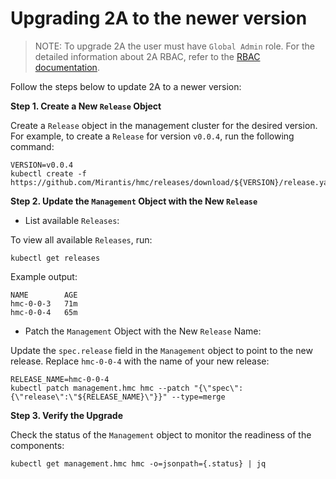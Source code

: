 # Upgrading 2A to the newer version

> NOTE: To upgrade 2A the user must have `Global Admin` role.
> For the detailed information about 2A RBAC, refer to the [RBAC documentation](../rbac/roles.md).

Follow the steps below to update 2A to a newer version:

**Step 1. Create a New `Release` Object**

Create a `Release` object in the management cluster for the desired version. For example, to create
a `Release` for version `v0.0.4`, run the following command:

```shell
VERSION=v0.0.4
kubectl create -f https://github.com/Mirantis/hmc/releases/download/${VERSION}/release.yaml
```

**Step 2. Update the `Management` Object with the New `Release`**

- List available `Releases`:

To view all available `Releases`, run:

```shell
kubectl get releases
```

Example output:

```shell
NAME        AGE
hmc-0-0-3   71m
hmc-0-0-4   65m
```

- Patch the `Management` Object with the New `Release` Name:

Update the `spec.release` field in the `Management` object to point to the new release. Replace `hmc-0-0-4` with
the name of your new release:

```shell
RELEASE_NAME=hmc-0-0-4
kubectl patch management.hmc hmc --patch "{\"spec\":{\"release\":\"${RELEASE_NAME}\"}}" --type=merge
```

**Step 3. Verify the Upgrade**

Check the status of the `Management` object to monitor the readiness of the components:

```shell
kubectl get management.hmc hmc -o=jsonpath={.status} | jq
```
